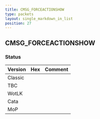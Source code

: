 ```yaml
---
title: CMSG_FORCEACTIONSHOW
type: packets
layout: single_markdown_in_list
position: 27
---
```


## CMSG_FORCEACTIONSHOW

### Status

Version | Hex | Comment
---------- | ---------- | ---------- 
Classic |  |  
TBC |  |  
WotLK |  |  
Cata |  |  
MoP |  |  